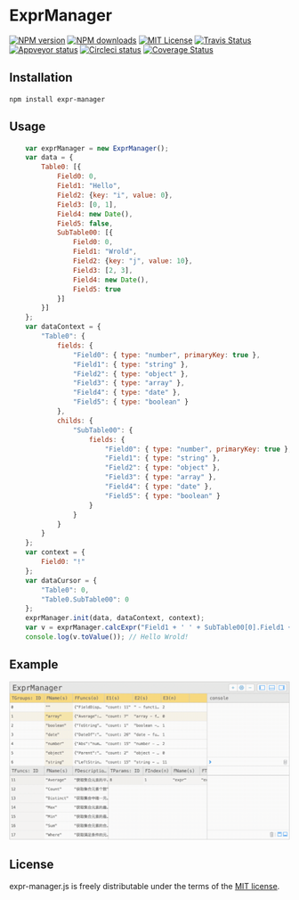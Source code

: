 # ExprManager

[![NPM version][npm-version-image]][npm-url] [![NPM downloads][npm-downloads-image]][npm-url] [![MIT License][license-image]][license-url] [![Travis Status][travis-image]][travis-url] [![Appveyor status][appveyor-image]][appveyor-url] [![Circleci status][circleci-image]][circleci-url] [![Coverage Status][coverage-image]][coverage-url]

## Installation
	npm install expr-manager

## Usage
```javascript
    var exprManager = new ExprManager();
    var data = {
        Table0: [{
            Field0: 0,
            Field1: "Hello",
            Field2: {key: "i", value: 0},
            Field3: [0, 1],
            Field4: new Date(),
            Field5: false,
            SubTable00: [{
                Field0: 0,
                Field1: "Wrold",
                Field2: {key: "j", value: 10},
                Field3: [2, 3],
                Field4: new Date(),
                Field5: true
            }]
        }]
    };
    var dataContext = {
        "Table0": {
            fields: {
                "Field0": { type: "number", primaryKey: true },
                "Field1": { type: "string" },
                "Field2": { type: "object" },
                "Field3": { type: "array" },
                "Field4": { type: "date" },
                "Field5": { type: "boolean" }
            },
            childs: {
                "SubTable00": {
                    fields: {
                        "Field0": { type: "number", primaryKey: true },
                        "Field1": { type: "string" },
                        "Field2": { type: "object" },
                        "Field3": { type: "array" },
                        "Field4": { type: "date" },
                        "Field5": { type: "boolean" }
                    }
                }
            }
        }
    };
    var context = {
        Field0: "!"
    };
    var dataCursor = {
        "Table0": 0,
        "Table0.SubTable00": 0
    };
    exprManager.init(data, dataContext, context);
    var v = exprManager.calcExpr("Field1 + ' ' + SubTable00[0].Field1 + $C.Field0", "Table0", dataCursor);
    console.log(v.toValue()); // Hello Wrold!
```

## Example
![](docs/preview.gif)

## License

expr-manager.js is freely distributable under the terms of the [MIT license](https://github.com/X37ddV/expr-manager/blob/master/LICENSE).

[license-image]: http://img.shields.io/badge/license-MIT-blue.svg?style=flat
[license-url]: LICENSE

[npm-url]: https://npmjs.org/package/expr-manager
[npm-version-image]: http://img.shields.io/npm/v/expr-manager.svg?style=flat
[npm-downloads-image]: http://img.shields.io/npm/dm/expr-manager.svg?style=flat

[travis-url]: https://travis-ci.org/X37ddV/expr-manager
[travis-image]: https://api.travis-ci.org/shinnn/gulp-gh-pages.svg?branch=master

[appveyor-url]: https://ci.appveyor.com/project/X37ddV/expr-manager/branch/master
[appveyor-image]: https://ci.appveyor.com/api/projects/status/cvtwkjnatev9rluq/branch/master?svg=true

[circleci-image]: https://img.shields.io/circleci/project/X37ddV/expr-manager/master.svg
[circleci-url]: https://circleci.com/gh/X37ddV/expr-manager/tree/master

[coverage-url]: https://coveralls.io/github/X37ddV/expr-manager?branch=master
[coverage-image]: https://coveralls.io/repos/github/X37ddV/expr-manager/badge.svg?branch=master
